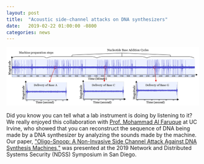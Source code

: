 ```yaml
---
layout: post
title:  "Acoustic side-channel attacks on DNA synthesizers"
date:   2019-02-22 01:00:00 -0800
categories: news
---
```


![oligosnoop](/assets/oligosnoop.png)

Did you know you can tell what a lab instrument is doing by listening to it?  We really enjoyed this collaboration with [Prof. Mohammad Al Faruque](http://aicps.eng.uci.edu) at UC Irvine, who showed that you can reconstruct the sequence of DNA being made by a DNA synthesizer by analyzing the sounds made by the machine.  Our paper, ["Oligo-Snoop: A Non-Invasive Side Channel Attack Against DNA Synthesis Machines,"](/assets/oligosnoop.pdf) was presented at the 2019 Network and Distributed Systems Security (NDSS) Symposium in San Diego.
